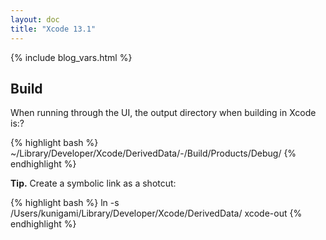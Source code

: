 ```yaml
---
layout: doc
title: "Xcode 13.1"
---
```


{% include blog_vars.html %}


## Build

When running through the UI, the output directory when building in Xcode is:?

{% highlight bash %}
~/Library/Developer/Xcode/DerivedData/<Project>-<hash>/Build/Products/Debug/
{% endhighlight %}

**Tip.** Create a symbolic link as a shotcut:

{% highlight bash %}
ln -s /Users/kunigami/Library/Developer/Xcode/DerivedData/ xcode-out
{% endhighlight %}
